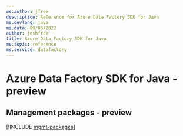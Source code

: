 ```yaml
---
ms.author: jfree
description: Reference for Azure Data Factory SDK for Java
ms.devlang: java
ms.data: 09/06/2022
author: joshfree
title: Azure Data Factory SDK for Java
ms.topic: reference
ms.service: datafactory
---
```

# Azure Data Factory SDK for Java - preview

## Management packages - preview
[!INCLUDE [mgmt-packages](data-factory-mgmt-index.md)]